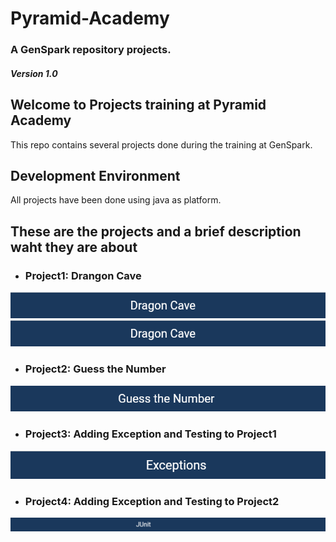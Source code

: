 # Pyramid-Academy

### A GenSpark repository projects. 
##### Version 1.0

## Welcome to Projects training at Pyramid Academy

This repo contains several projects done during the training at GenSpark.

## Development Environment
All projects have been done using java as platform.

## These are the projects and a brief description waht they are about
* ### Project1: Drangon Cave
![ScreenShot](/assets/images/p1-DragonCave.png)
![banner-readme](/assets/images/p1-DragonCave.png)

* ### Project2: Guess the Number
![ScreenShot](/assets/images/p2-GuesstheNumber.png)

* ### Project3: Adding Exception and Testing to Project1
![ScreenShot](/assets/images/p3-AddingExcepandTest-DragonCave.png)

* ### Project4: Adding Exception and Testing to Project2
![ScreenShot](/assets/images/p4-Testing-p1.png)
